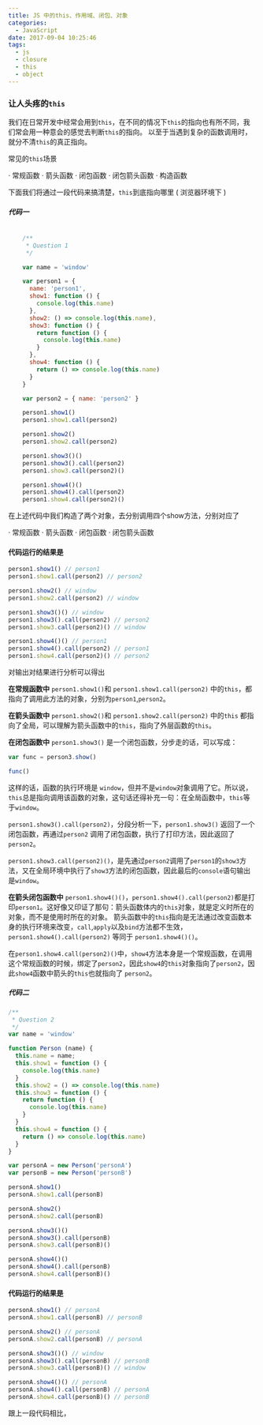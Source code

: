 ```yaml
---
title: JS 中的this、作用域、闭包、对象
categories:
  - JavaScript
date: 2017-09-04 10:25:46
tags:
  - js
  - closure
  - this
  - object
---
```


### 让人头疼的`this`

我们在日常开发中经常会用到`this`，在不同的情况下`this`的指向也有所不同，我们常会用一种意会的感觉去判断`this`的指向。
以至于当遇到复杂的函数调用时，就分不清`this`的真正指向。

常见的`this`场景

· 常规函数
· 箭头函数
· 闭包函数
· 闭包箭头函数
· 构造函数

下面我们将通过一段代码来搞清楚，`this`到底指向哪里 ( 浏览器环境下 )

##### 代码一
```javascript

    /**
     * Question 1
     */

    var name = 'window'

    var person1 = {
      name: 'person1',
      show1: function () {
        console.log(this.name)
      },
      show2: () => console.log(this.name),
      show3: function () {
        return function () {
          console.log(this.name)
        }
      },
      show4: function () {
        return () => console.log(this.name)
      }
    }

    var person2 = { name: 'person2' }

```
```javascript
    person1.show1()
    person1.show1.call(person2)
```
```javascript
    person1.show2()
    person1.show2.call(person2)
```
```javascript
    person1.show3()()
    person1.show3().call(person2)
    person1.show3.call(person2)()
```
```javascript
    person1.show4()()
    person1.show4().call(person2)
    person1.show4.call(person2)()
```

在上述代码中我们构造了两个对象，去分别调用四个show方法，分别对应了

· 常规函数
· 箭头函数
· 闭包函数
· 闭包箭头函数


#### 代码运行的结果是

```javascript
person1.show1() // person1
person1.show1.call(person2) // person2
```
```javascript
person1.show2() // window
person1.show2.call(person2) // window
```
```javascript
person1.show3()() // window
person1.show3().call(person2) // person2
person1.show3.call(person2)() // window
```
```javascript
person1.show4()() // person1
person1.show4().call(person2) // person1
person1.show4.call(person2)() // person2
```

 对输出对结果进行分析可以得出

 __在常规函数中__
  `person1.show1()`和 `person1.show1.call(person2)` 中的`this`，都指向了调用此方法的对象，分别为`person1`,`person2`。

 __在箭头函数中__
 `person1.show2()`和 `person1.show2.call(person2)` 中的`this` 都指向了全局，可以理解为箭头函数中的`this`，指向了外层函数的`this`。

 __在闭包函数中__
 `person1.show3()` 是一个闭包函数，分步走的话，可以写成：

 ```javascript
 var func = person3.show()

 func()
 ```

 这样的话，函数的执行环境是 `window`，但并不是`window`对象调用了它。所以说，`this`总是指向调用该函数的对象，这句话还得补充一句：在全局函数中，`this`等于`window`。

 `person1.show3().call(person2)`，分段分析一下，`person1.show3()` 返回了一个闭包函数，再通过`person2` 调用了闭包函数，执行了打印方法，因此返回了`person2`。

 `person1.show3.call(person2)()`，是先通过`person2`调用了`person1`的`show3`方法，又在全局环境中执行了`show3`方法的闭包函数，因此最后的`console`语句输出是`window`。

 __在箭头闭包函数中__
`person1.show4()()`，`person1.show4().call(person2)`都是打印`person1`。这好像又印证了那句：箭头函数体内的`this`对象，就是定义时所在的对象，而不是使用时所在的对象。
箭头函数中的`this`指向是无法通过改变函数本身的执行环境来改变，`call`,`apply`以及`bind`方法都不生效，`person1.show4().call(person2)` 等同于 `person1.show4()()`。

在`person1.show4.call(person2)()`中，`show4`方法本身是一个常规函数，在调用这个常规函数的时候，绑定了`person2`，因此`show4`的`this`对象指向了`person2`，因此`show4`函数中箭头的`this`也就指向了 `person2`。

##### 代码二


```javascript
/**
 * Question 2
 */
var name = 'window'

function Person (name) {
  this.name = name;
  this.show1 = function () {
    console.log(this.name)
  }
  this.show2 = () => console.log(this.name)
  this.show3 = function () {
    return function () {
      console.log(this.name)
    }
  }
  this.show4 = function () {
    return () => console.log(this.name)
  }
}

var personA = new Person('personA')
var personB = new Person('personB')
```
```javascript
personA.show1()
personA.show1.call(personB)
```
```javascript
personA.show2()
personA.show2.call(personB)
```
```javascript
personA.show3()()
personA.show3().call(personB)
personA.show3.call(personB)()
```
```javascript
personA.show4()()
personA.show4().call(personB)
personA.show4.call(personB)()
```


#### 代码运行的结果是

```javascript
personA.show1() // personA
personA.show1.call(personB) // personB
```
```javascript
personA.show2() // personA
personA.show2.call(personB) // personA
```
```javascript
personA.show3()() // window
personA.show3().call(personB) // personB
personA.show3.call(personB)() // window
```
```javascript
personA.show4()() // personA
personA.show4().call(personB) // personA
personA.show4.call(personB)() // personB
```

跟上一段代码相比，
